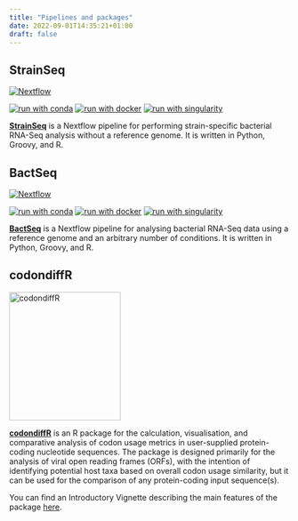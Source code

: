 ```yaml
---
title: "Pipelines and packages"
date: 2022-09-01T14:35:21+01:00
draft: false
---
```


## StrainSeq

[![Nextflow](https://img.shields.io/badge/nextflow%20DSL2-%E2%89%A521.10.3-23aa62.svg?labelColor=000000)](https://www.nextflow.io/)

[![run with conda](http://img.shields.io/badge/run%20with-conda-3EB049.svg?labelColor=000000&logo=anaconda)](https://docs.conda.io/en/latest/)
[![run with docker](https://img.shields.io/badge/run%20with-docker-0db7ed.svg?labelColor=000000&logo=docker)](https://www.docker.com/)
[![run with singularity](https://img.shields.io/badge/run%20with-singularity-1d355c.svg?labelColor=000000)](https://sylabs.io/docs/)

**[StrainSeq](https://github.com/adamd3/StrainSeq)** is a Nextflow pipeline for performing strain-specific bacterial RNA-Seq analysis without a reference genome. It is written in Python, Groovy, and R.

## BactSeq

[![Nextflow](https://img.shields.io/badge/nextflow%20DSL2-%E2%89%A521.10.3-23aa62.svg?labelColor=000000)](https://www.nextflow.io/)

[![run with conda](http://img.shields.io/badge/run%20with-conda-3EB049.svg?labelColor=000000&logo=anaconda)](https://docs.conda.io/en/latest/)
[![run with docker](https://img.shields.io/badge/run%20with-docker-0db7ed.svg?labelColor=000000&logo=docker)](https://www.docker.com/)
[![run with singularity](https://img.shields.io/badge/run%20with-singularity-1d355c.svg?labelColor=000000)](https://sylabs.io/docs/)

**[BactSeq](https://github.com/adamd3/BactSeq)** is a Nextflow pipeline for analysing bacterial RNA-Seq data using a reference genome and an arbitrary number of conditions. It is written in Python, Groovy, and R.

## codondiffR

<img src="https://adamd3.github.io/images/codondiffR.png" alt="codondiffR" width="200" height="231">

**[codondiffR](https://github.com/adamd3/codondiffR)** is an R package for the calculation, visualisation, and comparative analysis of codon usage metrics in user-supplied protein-coding nucleotide sequences. The package is designed primarily for the analysis of viral open reading frames (ORFs), with the intention of identifying potential host taxa based on overall codon usage similarity, but it can be used for the comparison of any protein-coding input sequence(s).

You can find an Introductory Vignette describing the main features of the package [here](https://adamd3.github.io/posts/codondiffr/codondiffr/).
